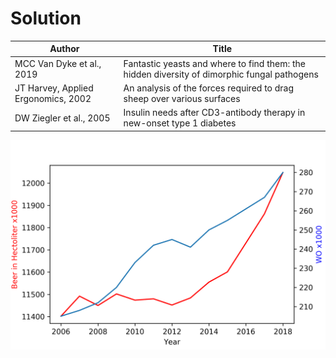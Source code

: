 
   
   # Solution
    
   |Author |Title |
   |-------|------|
   |MCC Van Dyke et al., 2019 | Fantastic yeasts and where to find them: the hidden diversity of dimorphic fungal pathogens
   |JT Harvey, Applied Ergonomics, 2002 | An analysis of the forces required to drag sheep over various surfaces
   |DW Ziegler et al., 2005 |  Insulin needs after CD3-antibody therapy in new-onset type 1 diabetes
    
![alt text](https://github.com/eschrad/CS_Assignment/blob/master/plot.png "Plot with 300 DPI")    
